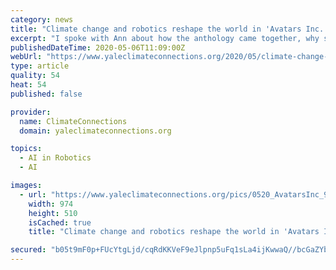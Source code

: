 ```yaml
---
category: news
title: "Climate change and robotics reshape the world in 'Avatars Inc.'"
excerpt: "I spoke with Ann about how the anthology came together, why she sees so many stories these days linking climate change to Artificial Intelligence and robotics, and how she sees climate change manifesting in her own life."
publishedDateTime: 2020-05-06T11:09:00Z
webUrl: "https://www.yaleclimateconnections.org/2020/05/climate-change-and-robotics-reshape-the-world-in-avatars-inc/"
type: article
quality: 54
heat: 54
published: false

provider:
  name: ClimateConnections
  domain: yaleclimateconnections.org

topics:
  - AI in Robotics
  - AI

images:
  - url: "https://www.yaleclimateconnections.org/pics/0520_AvatarsInc_974.jpg"
    width: 974
    height: 510
    isCached: true
    title: "Climate change and robotics reshape the world in 'Avatars Inc.'"

secured: "b05t9mF0p+FUcYtgLjd/cqRdKKVeF9eJlpnp5uFq1sLa4ijKwwaQ//bcGaZYbajzE921mldxancrLpc/8tcYcSaX8IEQ6nAjmbt5znBHBcnEzqwdgN+ab3mctt2j3dyFWthF/o6P13vBscIrGw10oNmY/u5eOhgV8Dh9tb6lH5RBCAy4YG3V/Rg11Te/EYU8DvjN/u8PKH3PrnXlDvade+oInkvUdUGjBvY6hJYsI01+jB/sgTtveP6GNC+zUSdlMXftGofbUusyvwwX2QHDiNPwaHU+scXKSQ/rroQmr+iWY7eemc/zsVyRe9UnW/BA;uOaoalImcXJnMYsACldpGA=="
---
```


